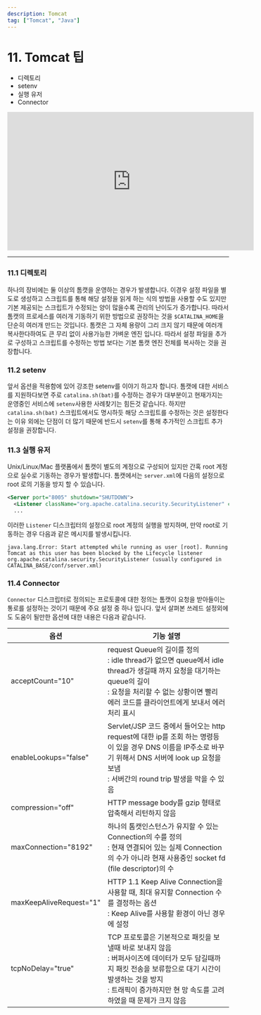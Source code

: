 ```yaml
---
description: Tomcat
tag: ["Tomcat", "Java"]
---
```


# 11. Tomcat 팁

- 디렉토리
- setenv
- 실행 유저
- Connector

<iframe width="560" height="315" src="https://www.youtube.com/embed/zY0pDLOZ_7U" frameborder="0" allow="accelerometer; autoplay; encrypted-media; gyroscope; picture-in-picture" allowfullscreen></iframe>

- - -

### 11.1 디렉토리
하나의 장비에는 둘 이상의 톰캣을 운영하는 경우가 발생합니다. 이경우 설정 파일을 별도로 생성하고 스크립트를 통해 해당 설정을 읽게 하는 식의 방법을 사용할 수도 있지만 기본 제공되는 스크립트가 수정되는 양이 많을수록 관리의 난이도가 증가합니다. 따라서 톰캣의 프로세스를 여러개 기동하기 위한 방법으로 권장하는 것을 `$CATALINA_HOME`을 단순히 여러개 만드는 것입니다. 톰캣은 그 자체 용량이 그리 크지 않기 때문에 여러개 복사한다하여도 큰 무리 없이 사용가능한 가벼운 엔진 입니다. 따라서 설정 파일을 추가로 구성하고 스크립트를 수정하는 방법 보다는 기본 톰캣 엔진 전체를 복사하는 것을 권장합니다.

### 11.2 setenv
앞서 옵션을 적용함에 있어 강조한 setenv를 이야기 하고자 합니다. 톰캣에 대한 서비스를 지원하다보면 주로 `catalina.sh(bat)`를 수정하는 경우가 대부분이고 현재가지는 운영중인 서비스에 `setenv`사용한 사례찾기는 힘든것 같습니다. 하지만 `catalina.sh(bat)` 스크립트에서도 명시하듯 해당 스크립트를 수정하는 것은 설정한다는 이유 외에는 단점이 더 많기 때문에 반드시 `setenv`를 통해 추가적인 스크립트 추가 설정을 권장합니다.

### 11.3 실행 유저
Unix/Linux/Mac 플랫폼에서 톰캣이 별도의 계정으로 구성되어 있지만 간혹 root 계정으로 실수로 기동하는 경우가 발생합니다. 톰캣에서는 `server.xml`에 다음의 설정으로 root 로의 기동을 방지 할 수 있습니다.

```xml
<Server port="8005" shutdown="SHUTDOWN">
  <Listener className="org.apache.catalina.security.SecurityListener" checkedOsUsers="root" />
  ...
```

이러한 `Listener` 디스크립터의 설정으로 root 계정의 실행을 방지하며, 만약 root로 기동하는 경우 다음과 같은 메시지를 발생시킵니다.

```log
java.lang.Error: Start attempted while running as user [root]. Running Tomcat as this user has been blocked by the Lifecycle listener org.apache.catalina.security.SecurityListener (usually configured in CATALINA_BASE/conf/server.xml)
```

### 11.4 Connector
`Connector` 디스크립터로 정의되는 프로토콜에 대한 정의는 톰캣이 요청을 받아들이는 통로를 설정하는 것이기 때문에 주요 설정 중 하나 입니다. 앞서 살펴본 쓰레드 설정외에도 도움이 될만한 옵션에 대한 내용은 다음과 같습니다.

| 옵션 | 기능 설명 |
| ---- | --------- |
| acceptCount="10" | request Queue의 길이를 정의<br>: idle thread가 없으면 queue에서 idle thread가 생길때 까지 요청을 대기하는 queue의 길이<br>: 요청을 처리할 수 없는 상황이면 빨리 에러 코드를 클라이언트에게 보내서 에러처리 표시 |
| enableLookups="false" |Servlet/JSP 코드 중에서 들어오는 http request에 대한 ip를 조회 하는 명령등이 있을 경우 DNS 이름을 IP주소로 바꾸기 위해서 DNS 서버에 look up 요청을 보냄<br>: 서버간의 round trip 발생을 막을 수 있음|
|compression="off"|HTTP message body를 gzip 형태로 압축해서 리턴하지 않음|
|maxConnection="8192"|하나의 톰캣인스턴스가 유지할 수 있는 Connection의 수를 정의<br>: 현재 연결되어 있는 실제 Connection의 수가 아니라 현재 사용중인 socket fd (file descriptor)의 수|
|maxKeepAliveRequest="1"|HTTP 1.1 Keep Alive Connection을 사용할 때, 최대 유지할 Connection 수를 결정하는 옵션<br>: Keep Alive를 사용할 환경이 아닌 경우에 설정|
|tcpNoDelay="true"|TCP 프로토콜은 기본적으로 패킷을 보낼때 바로 보내지 않음<br>: 버퍼사이즈에 데이터가 모두 담길때까지 패킷 전송을 보류함으로 대기 시간이 발생하는 것을 방지<br>: 트래픽이 증가하지만 현 망 속도를 고려하였을 때 문제가 크지 않음|